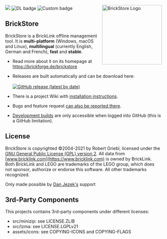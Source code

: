 <img src="https://raw.githubusercontent.com/rgriebl/brickstore/master/assets/brickstore.png" align="right"
     alt="BrickStore Logo" width="192" height="192">

![](https://github.com/rgriebl/brickstore/workflows/QMake%20Build%20Matrix/badge.svg)
![DL badge](https://img.shields.io/github/downloads/rgriebl/brickstore/latest/total?label=Downloads)
![Custom badge](https://img.shields.io/endpoint?url=https%3A%2F%2Fbrickforge.de%2Fbrickstore-data%2Fdatabase-last-update.py)

## BrickStore

BrickStore is a BrickLink offline management tool. It is **multi-platform** (Windows, macOS and
Linux), **multilingual** (currently English, German and French), **fast** and **stable**.

* Read more about it on its homepage at https://brickforge.de/brickstore

* Releases are built automatically and can be download here:<br><br>
  [![GitHub release (latest by date)](https://img.shields.io/github/v/release/rgriebl/brickstore?label=Download%20BrickStore&color=469BC3&style=for-the-badge)](https://github.com/rgriebl/brickstore/releases/latest)

* There is a project Wiki with [installation instructions](https://github.com/rgriebl/brickstore/wiki/Installation-Instructions).

* Bugs and feature request [can also be reported there](https://github.com/rgriebl/brickstore/issues).

* [Development builds](https://github.com/rgriebl/brickstore/actions) are only accessible when
logged into GitHub (this is a GitHub limitation).


## License

BrickStore is copyrighted &copy;2004-2021 by Robert Griebl, licensed under the
[GNU General Public License (GPL) version 2](https://www.gnu.org/licenses/old-licenses/gpl-2.0.html).
All data from [www.bricklink.com](https://www.bricklink.com) is owned by BrickLink. Both BrickLink
and LEGO are trademarks of the LEGO group, which does not sponsor, authorize or endorse this
software. All other trademarks recognized.

Only made possible by [Dan Jezek's](https://www.danjezek.com/) support

## 3rd-Party Components

This projects contains 3rd-party components under different licenses:
* src/minizip: see LICENSE.ZLIB
* src/lzma: see LICENSE.LGPLv21
* assets/icons: see COPYING-ICONS and COPYING-FLAGS

